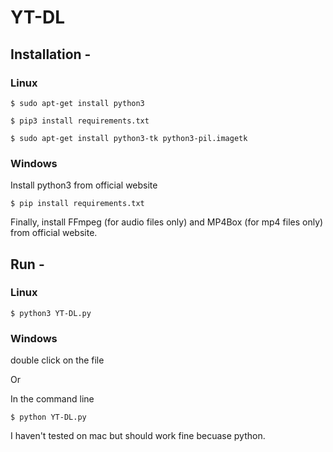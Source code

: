 # YT-DL
## Installation - 
### Linux
`$ sudo apt-get install python3`

`$ pip3 install requirements.txt`

`$ sudo apt-get install python3-tk python3-pil.imagetk`

### Windows
Install python3 from official website 

`$ pip install requirements.txt`

Finally, install FFmpeg (for audio files only) and MP4Box (for mp4 files only) from official website.

## Run - 
### Linux 
`$ python3 YT-DL.py`

### Windows

double click on the file

Or 

In the command line

`$ python YT-DL.py`

I haven't tested on mac but should work fine becuase python.

